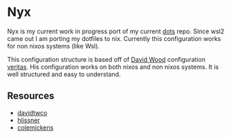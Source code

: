 # Nyx

Nyx is my current work in progress port of my current [dots] repo. Since wsl2 came out I am
porting my dotfiles to nix. Currently this configuration works for non nixos systems (like Wsl).

This configuration structure is based off of [David Wood] configuration [veritas]. His configuration
works on both nixos and non nixos systems. It is well structured and easy to understand.

[dots]: https://github.com/edeneast/dots
[David Wood]: https://davidtw.co
[veritas]: https://github.com/davidtwco/veritas

## Resources

- [davidtwco](https://github.com/davidtwco/veritas)
- [hlissner](https://github.com/hlissner/dotfiles)
- [colemickens](https://github.com/colemickens/nixcfg)

